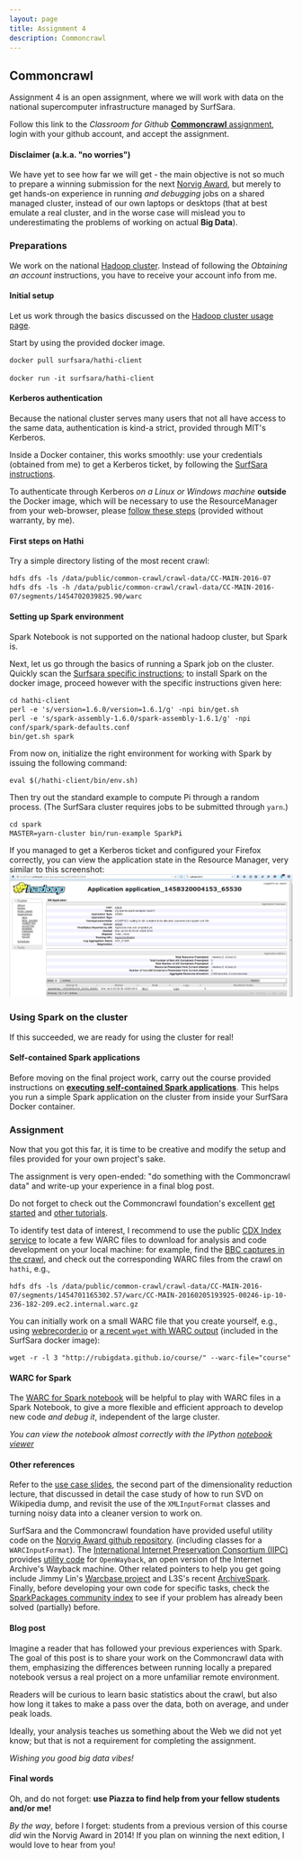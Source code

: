 ```yaml
---
layout: page
title: Assignment 4 
description: Commoncrawl
---
```


## Commoncrawl

Assignment 4 is an open assignment, where we will work with data on the national supercomputer infrastructure managed by SurfSara.

Follow this link to the *Classroom for Github* [**Commoncrawl** assignment](https://classroom.github.com/assignment-invitations/9f76c2053bc4f00a3d790253a44f22f3), login with your github account, and accept the assignment.

#### Disclaimer (a.k.a. "no worries")

We have yet to see how far we will get - 
the main objective is not so much to prepare a winning submission for the next [Norvig Award](http://norvigaward.github.io/), 
but merely to get hands-on experience in running _and debugging_ jobs on a shared managed cluster, instead of our own laptops or
desktops (that at best emulate a real cluster, and in the worse case will mislead you to underestimating the problems of working 
on actual __Big Data__).

### Preparations

We work on the national [Hadoop cluster](https://userinfo.surfsara.nl/systems/hadoop/description).
Instead of following the _Obtaining an account_ instructions, you have to receive your account info from me.

#### Initial setup

Let us work through the basics discussed on the
[Hadoop cluster usage page](https://userinfo.surfsara.nl/systems/hadoop/usage).

Start by using the provided docker image.

```
docker pull surfsara/hathi-client

docker run -it surfsara/hathi-client
```

#### Kerberos authentication

Because the national cluster serves many users that not all have access to the same data, authentication is kind-a strict, provided
through MIT's Kerberos.

Inside a Docker container, this works smoothly: 
use your credentials (obtained from me) to get a Kerberos ticket, 
by following the [SurfSara instructions](https://userinfo.surfsara.nl/systems/hadoop/usage).

To authenticate through Kerberos _on a Linux or Windows machine_ **outside** the Docker image,
which will be necessary to use the ResourceManager from your web-browser, 
please [follow these steps](kerberos.html) (provided without warranty, by me).

#### First steps on Hathi

Try a simple directory listing of the most recent crawl:

```
hdfs dfs -ls /data/public/common-crawl/crawl-data/CC-MAIN-2016-07
hdfs dfs -ls -h /data/public/common-crawl/crawl-data/CC-MAIN-2016-07/segments/1454702039825.90/warc
```

#### Setting up Spark environment

Spark Notebook is not supported on the national hadoop cluster, but Spark is.

Next, let us go through the basics of running a Spark job on the cluster.
Quickly scan the [Surfsara specific instructions](https://userinfo.surfsara.nl/systems/hadoop/software/spark);
to install Spark on the docker image, proceed however with the specific instructions given here:

```
cd hathi-client
perl -e 's/version=1.6.0/version=1.6.1/g' -npi bin/get.sh
perl -e 's/spark-assembly-1.6.0/spark-assembly-1.6.1/g' -npi conf/spark/spark-defaults.conf
bin/get.sh spark
```

From now on, initialize the right environment for working with Spark by issuing the following command:

```
eval $(/hathi-client/bin/env.sh)
```

Then try out the standard example to compute Pi through a random process. 
(The SurfSara cluster requires jobs to be submitted through `yarn`.)

```
cd spark
MASTER=yarn-cluster bin/run-example SparkPi
```

If you managed to get a Kerberos ticket and configured your Firefox correctly, you can view
the application state in the Resource Manager, very similar to this screenshot:
![ResourceManager](screenshot-hathi-resourcemanager.png)

### Using Spark on the cluster

If this succeeded, we are ready for using the cluster for real!

#### Self-contained Spark applications

Before moving on the final project work, carry out the course provided instructions on 
[**executing self-contained Spark applications**](sbt.html).
This helps you run a simple Spark application on the cluster from inside your 
SurfSara Docker container.

### Assignment

Now that you got this far, it is time to be creative and modify the setup and files provided 
for your own project's sake.

The assignment is very open-ended: 
"do something with the Commoncrawl data" and write-up your experience in a final blog post.

Do not forget to check out the Commoncrawl foundation's excellent 
[get started](http://commoncrawl.org/the-data/get-started/) and
[other tutorials](http://commoncrawl.org/the-data/tutorials/).

To identify test data of interest, I recommend to use the public
[CDX Index service](http://index.commoncrawl.org/CC-MAIN-2016-07) to locate a few
WARC files to download for analysis and code development on your local machine:
for example, find the [BBC captures in the crawl](http://index.commoncrawl.org/CC-MAIN-2016-07-index?url=www.bbc.com&output=json),
and check out the corresponding WARC files from the crawl on `hathi`, e.g.,

```
hdfs dfs -ls /data/public/common-crawl/crawl-data/CC-MAIN-2016-07/segments/1454701165302.57/warc/CC-MAIN-20160205193925-00246-ip-10-236-182-209.ec2.internal.warc.gz
```

You can initially work on a small WARC file that you create yourself, e.g.,
using [webrecorder.io](https://webrecorder.io/) or
[a recent `wget` with WARC output](http://www.archiveteam.org/index.php?title=Wget_with_WARC_output) 
(included in the SurfSara docker image):

```
wget -r -l 3 "http://rubigdata.github.io/course/" --warc-file="course"
```

#### WARC for Spark

The [WARC for Spark notebook](BigData-WARC-for-Spark.snb) will be helpful to play with
WARC files in a Spark Notebook, to give a more flexible and efficient approach to 
develop new code _and debug it_, independent of the large cluster.

_You can view the notebook almost correctly with the IPython 
[notebook viewer](http://nbviewer.jupyter.org/url/rubigdata.github.io/course/assignments/BigData-WARC-for-Spark.snb)_

#### Other references

Refer to the [use case slides](https://blackboard.ru.nl/bbcswebdav/xid-6973793_4),
the second part of the dimensionality reduction lecture,
that discussed in detail the case study of how to run SVD on Wikipedia dump,
and revisit the use of the `XMLInputFormat` classes and turning noisy data
into a cleaner version to work on.

SurfSara and the Commoncrawl foundation have provided useful utility code on
the [Norvig Award github repository](https://github.com/norvigaward/warcutils).
(including classes for a `WARCInputFormat`).
The [International Internet Preservation Consortium (IIPC)](http://www.netpreserve.org/) 
provides [utility code](https://github.com/iipc/webarchive-commons)
for `OpenWayback`, an open version of the Internet Archive's Wayback machine.
Other related pointers to help you get going include Jimmy Lin's 
[Warcbase project](https://github.com/lintool/warcbase) and
L3S's recent [ArchiveSpark](https://github.com/helgeho/ArchiveSpark).
Finally, before developing your own code for specific tasks, check the
[SparkPackages community index](https://spark-packages.org/) to see if
your problem has already been solved (partially) before.

#### Blog post 

Imagine a reader that has followed your previous experiences with Spark.
The goal of this post is to share your work on the Commoncrawl data with them,
emphasizing the differences between running locally a prepared notebook versus
a real project on a more unfamiliar remote environment.

Readers will be curious to learn basic statistics about the crawl, but also how
long it takes to make a pass over the data, both on average, and under peak loads.

Ideally, your analysis teaches us something about the Web we did not yet know;
but that is not a requirement for completing the assignment.

_Wishing you good big data vibes!_

#### Final words

Oh, and do not forget:
**use Piazza to find help from your fellow students and/or me!**

_By the way_, before I forget: students from a previous version of this course _did_ win the Norvig Award in 2014! 
If you plan on winning the next edition, I would love to hear from you!


